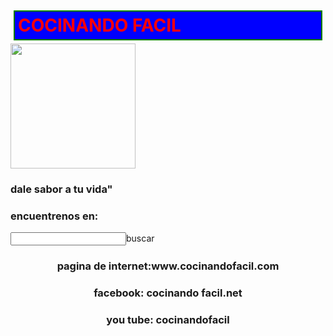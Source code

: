 <html>
<html lang="es">
  <head>
    <meta charset="utf-8/">
    <title><h2>Examen</h1></title>
  <style>
  h1{
    color: red;
    border: 2px solid green;
    background-color: blue;
    margin: 5px;
    padding: 5px;
    }
    .contenedor{
    text-aling: center;
    background-color: blue;
     border: 2px solid blue;
    height: 500px;
    width: 500px;
    float: right;
   }
    .uno{
    }
    .dos{
    }
    </style>
      </head>
  <body>
    <div class="cocina">
      <h1>COCINANDO FACIL</h1>
      <img src="C:/Users/Nadia/Pictures/chef.jpg"width="200px" height="200px">
      <h3 aling="center">dale sabor a tu vida"</h3>
      </div>
    <div class="encuentrenos en:">
      <h3>encuentrenos en:</h3>
      <input type="botton">buscar</botton>
    <h3 align="center">pagina de internet:www.cocinandofacil.com</h3>
    <h3 align="center">facebook: cocinando facil.net</h3>
    <h3 align="center">you tube: cocinandofacil</h3>
      </body>
    </html>
      
      
      
      
      
      
      
      
      
      
